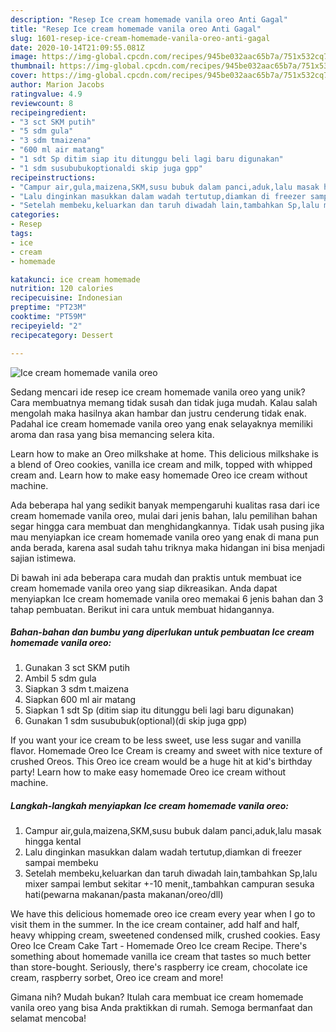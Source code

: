 ```yaml
---
description: "Resep Ice cream homemade vanila oreo Anti Gagal"
title: "Resep Ice cream homemade vanila oreo Anti Gagal"
slug: 1601-resep-ice-cream-homemade-vanila-oreo-anti-gagal
date: 2020-10-14T21:09:55.081Z
image: https://img-global.cpcdn.com/recipes/945be032aac65b7a/751x532cq70/ice-cream-homemade-vanila-oreo-foto-resep-utama.jpg
thumbnail: https://img-global.cpcdn.com/recipes/945be032aac65b7a/751x532cq70/ice-cream-homemade-vanila-oreo-foto-resep-utama.jpg
cover: https://img-global.cpcdn.com/recipes/945be032aac65b7a/751x532cq70/ice-cream-homemade-vanila-oreo-foto-resep-utama.jpg
author: Marion Jacobs
ratingvalue: 4.9
reviewcount: 8
recipeingredient:
- "3 sct SKM putih"
- "5 sdm gula"
- "3 sdm tmaizena"
- "600 ml air matang"
- "1 sdt Sp ditim siap itu ditunggu beli lagi baru digunakan"
- "1 sdm susububukoptionaldi skip juga gpp"
recipeinstructions:
- "Campur air,gula,maizena,SKM,susu bubuk dalam panci,aduk,lalu masak hingga kental"
- "Lalu dinginkan masukkan dalam wadah tertutup,diamkan di freezer sampai membeku"
- "Setelah membeku,keluarkan dan taruh diwadah lain,tambahkan Sp,lalu mixer sampai lembut sekitar +-10 menit,,tambahkan campuran sesuka hati(pewarna makanan/pasta makanan/oreo/dll)"
categories:
- Resep
tags:
- ice
- cream
- homemade

katakunci: ice cream homemade 
nutrition: 120 calories
recipecuisine: Indonesian
preptime: "PT23M"
cooktime: "PT59M"
recipeyield: "2"
recipecategory: Dessert

---
```



![Ice cream homemade vanila oreo](https://img-global.cpcdn.com/recipes/945be032aac65b7a/751x532cq70/ice-cream-homemade-vanila-oreo-foto-resep-utama.jpg)

Sedang mencari ide resep ice cream homemade vanila oreo yang unik? Cara membuatnya memang tidak susah dan tidak juga mudah. Kalau salah mengolah maka hasilnya akan hambar dan justru cenderung tidak enak. Padahal ice cream homemade vanila oreo yang enak selayaknya memiliki aroma dan rasa yang bisa memancing selera kita.

Learn how to make an Oreo milkshake at home. This delicious milkshake is a blend of Oreo cookies, vanilla ice cream and milk, topped with whipped cream and. Learn how to make easy homemade Oreo ice cream without machine.

Ada beberapa hal yang sedikit banyak mempengaruhi kualitas rasa dari ice cream homemade vanila oreo, mulai dari jenis bahan, lalu pemilihan bahan segar hingga cara membuat dan menghidangkannya. Tidak usah pusing jika mau menyiapkan ice cream homemade vanila oreo yang enak di mana pun anda berada, karena asal sudah tahu triknya maka hidangan ini bisa menjadi sajian istimewa.


Di bawah ini ada beberapa cara mudah dan praktis untuk membuat ice cream homemade vanila oreo yang siap dikreasikan. Anda dapat menyiapkan Ice cream homemade vanila oreo memakai 6 jenis bahan dan 3 tahap pembuatan. Berikut ini cara untuk membuat hidangannya.

<!--inarticleads1-->

##### Bahan-bahan dan bumbu yang diperlukan untuk pembuatan Ice cream homemade vanila oreo:

1. Gunakan 3 sct SKM putih
1. Ambil 5 sdm gula
1. Siapkan 3 sdm t.maizena
1. Siapkan 600 ml air matang
1. Siapkan 1 sdt Sp (ditim siap itu ditunggu beli lagi baru digunakan)
1. Gunakan 1 sdm susububuk(optional)(di skip juga gpp)


If you want your ice cream to be less sweet, use less sugar and vanilla flavor. Homemade Oreo Ice Cream is creamy and sweet with nice texture of crushed Oreos. This Oreo ice cream would be a huge hit at kid&#39;s birthday party! Learn how to make easy homemade Oreo ice cream without machine. 

<!--inarticleads2-->

##### Langkah-langkah menyiapkan Ice cream homemade vanila oreo:

1. Campur air,gula,maizena,SKM,susu bubuk dalam panci,aduk,lalu masak hingga kental
1. Lalu dinginkan masukkan dalam wadah tertutup,diamkan di freezer sampai membeku
1. Setelah membeku,keluarkan dan taruh diwadah lain,tambahkan Sp,lalu mixer sampai lembut sekitar +-10 menit,,tambahkan campuran sesuka hati(pewarna makanan/pasta makanan/oreo/dll)


We have this delicious homemade oreo ice cream every year when I go to visit them in the summer. In the ice cream container, add half and half, heavy whipping cream, sweetened condensed milk, crushed cookies. Easy Oreo Ice Cream Cake Tart - Homemade Oreo Ice cream Recipe. There&#39;s something about homemade vanilla ice cream that tastes so much better than store-bought. Seriously, there&#39;s raspberry ice cream, chocolate ice cream, raspberry sorbet, Oreo ice cream and more! 

Gimana nih? Mudah bukan? Itulah cara membuat ice cream homemade vanila oreo yang bisa Anda praktikkan di rumah. Semoga bermanfaat dan selamat mencoba!
